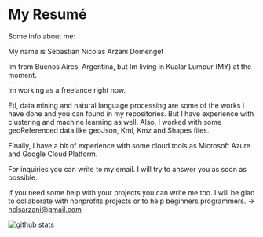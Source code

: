 # My Resumé

Some info about me:

  My name is Sebastian Nicolas Arzani Domenget

  Im from Buenos Aires, Argentina, but Im living in Kualar Lumpur (MY) at the moment. 
  
  Im working as a freelance right now. 
  
  
  
  Etl, data mining and natural language processing are some of the works I have done and you can found in my repositories. But I have experience with clustering and machine learning as well. Also, I worked with some geoReferenced data like geoJson, Kml, Kmz and Shapes files.
  
  Finally, I have a bit of experience with some cloud tools as Microsoft Azure and Google Cloud Platform.

  For inquiries you can write to my email. I will try to answer you as soon as possible.
  
  If you need some help with your projects you can write me too. I will be glad to collaborate with nonprofits projects or to help beginners programmers.
  -> nclsarzani@gmail.com


![github stats](https://github-readme-stats.vercel.app/api?username=Arzanico&show_icons=true)
